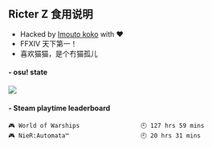 ## Ricter Z 食用说明
- Hacked by [Imouto koko](https://osu.ppy.sh/users/7679162) with ❤️
- FFXIV 天下第一！
- 喜欢猫猫，是个冇猫孤儿

#### - osu! state
![](http://97.64.19.89:8080/api/v1/stat/4448675)

<!-- steam-box start -->
#### - Steam playtime leaderboard
```text
🎮 World of Warships                 🕘 127 hrs 59 mins
🎮 NieR:Automata™                    🕘 20 hrs 31 mins
```
<!-- Powered by https://github.com/YouEclipse/steam-box . -->
<!-- steam-box end -->

